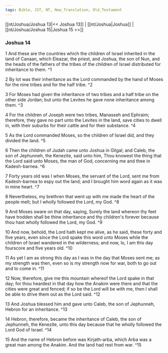 ```yaml
---
tags: Bible, JST, NT, New_Translation, Old_Testament
---
```


[[nt/Joshua/Joshua 13|<< Joshua 13]] | [[nt/Joshua|Joshua]] | [[nt/Joshua/Joshua 15|Joshua 15 >>]]

### Joshua 14

1 And these are the countries which the children of Israel inherited in the land of Canaan, which Eleazar, the priest, and Joshua, the son of Nun, and the heads of the fathers of the tribes of the children of Israel distributed for inheritance to them.  ^1

2 By lot was their inheritance as the Lord commanded by the hand of Moses for the nine tribes and for the half tribe.  ^2

3 For Moses had given the inheritance of two tribes and a half tribe on the other side Jordan; but unto the Levites he gave none inheritance among them.  ^3

4 For the children of Joseph were two tribes, Manasseh and Ephraim; therefore, they gave no part unto the Levites in the land, save cities to dwell in, with their suburbs for their cattle and for their substance.  ^4

5 As the Lord commanded Moses, so the children of Israel did, and they divided the land.  ^5

6 Then the children of Judah came unto Joshua in Gilgal; and Caleb, the son of Jephunneh, the Kenezite, said unto him, Thou knowest the thing that the Lord said unto Moses, the man of God, concerning me and thee in Kadesh-barnea.  ^6

7 Forty years old was I when Moses, the servant of the Lord, sent me from Kadesh-barnea to espy out the land; and I brought him word again as it was in mine heart.  ^7

8 Nevertheless, my brethren that went up with me made the heart of the people melt; but I wholly followed the Lord, my God.  ^8

9 And Moses sware on that day, saying, Surely the land whereon thy feet have trodden shall be thine inheritance and thy children\'s forever because thou hast wholly followed the Lord, my God.  ^9

10 And now, behold, the Lord hath kept me alive, as he said, these forty and five years, even since the Lord spake this word unto Moses while the children of Israel wandered in the wilderness; and now, lo, I am this day fourscore and five years old.  ^10

11 As yet I am as strong this day as I was in the day that Moses sent me; as my strength was then, even so is my strength now for war, both to go out and to come in.  ^11

12 Now, therefore, give me this mountain whereof the Lord spake in that day; for thou heardest in that day how the Anakim were there and that the cities were great and fenced; if so be the Lord will be with me, then I shall be able to drive them out as the Lord said.  ^12

13 And Joshua blessed him and gave unto Caleb, the son of Jephunneh, Hebron for an inheritance.  ^13

14 Hebron, therefore, became the inheritance of Caleb, the son of Jephunneh, the Kenezite, unto this day because that he wholly followed the Lord God of Israel.  ^14

15 And the name of Hebron before was Kirjath-arba, which Arba was a great man among the Anakim. And the land had rest from war.  ^15

 

